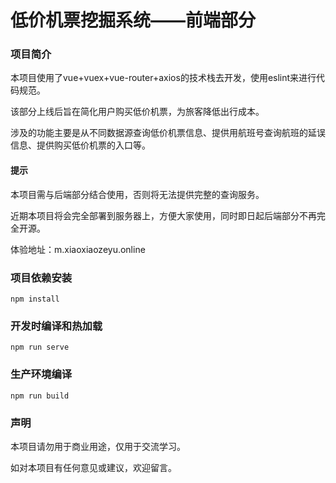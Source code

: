 # 低价机票挖掘系统——前端部分

### 项目简介

本项目使用了vue+vuex+vue-router+axios的技术栈去开发，使用eslint来进行代码规范。

该部分上线后旨在简化用户购买低价机票，为旅客降低出行成本。

涉及的功能主要是从不同数据源查询低价机票信息、提供用航班号查询航班的延误信息、提供购买低价机票的入口等。

#### 提示

本项目需与后端部分结合使用，否则将无法提供完整的查询服务。

近期本项目将会完全部署到服务器上，方便大家使用，同时即日起后端部分不再完全开源。

体验地址：m.xiaoxiaozeyu.online

### 项目依赖安装

```
npm install
```

### 开发时编译和热加载
```
npm run serve
```

### 生产环境编译
```
npm run build
```



### 声明

本项目请勿用于商业用途，仅用于交流学习。

如对本项目有任何意见或建议，欢迎留言。
